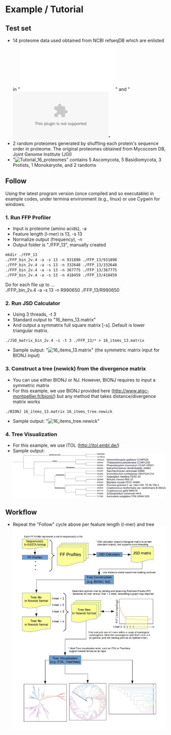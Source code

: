 # Example / Tutorial

## Test set

* 14 proteome data used obtained from NCBI refseqDB which are enlisted in "![16_items_list.ods](16_items_list.ods)" and "![16_items_list.xlsx](16_items_list.xlsx)"
* 2 random proteomes generated by shuffling each protein's sequence order in proteome. The original proteomes obtained from Mycocosm DB, Joint Genome Institute (JGI)
* "![Tutorial_16_proteomes](Tutorial_16_proteomes)" contains 5 Ascomycota, 5 Basidiomycota, 3 Protists, 1 Monokaryote, and 2 randoms

## Follow

Using the latest program version (once compiled and so executable) in example codes, under termina environment (e.g., linux) or use Cygwin for windows.

### 1. Run FFP Profiler

* Input is proteome (amino acids), -a  
* Feature length (l-mer) is 13, -s 13  
* Normalize output (frequency), -n  
* Output folder is "./FFP_13", manually created  

```console
mkdir ./FFP_13
./FFP_bin_2v.4 -a -s 13 -n 931890 ./FFP_13/931890  
./FFP_bin_2v.4 -a -s 13 -n 332648 ./FFP_13/332648  
./FFP_bin_2v.4 -a -s 13 -n 367775 ./FFP_13/367775  
./FFP_bin_2v.4 -a -s 13 -n 418459 ./FFP_13/418459  
```

Do for each file up to ...  
./FFP_bin_2v.4 -a -s 13 -n R990650 ./FFP_13/R990650  

### 2. Run JSD Calculator

* Using 3 threads, -t 3  
* Standard output to "16_items_13.matrix"
* And output a symmatrix full square matrix [-s]. Default is lower triangular matrix.

```console
./JSD_matrix_bin_2v.4 -s -t 3 ./FFP_13/* > 16_items_13.matrix  
```

* Sample output: "![16_items_13.matrix](16_items_13.matrix)" (the symmetric matrix input for BIONJ input)  

### 3. Construct a tree (newick) from the divergence matrix

* You can use either BIONJ or NJ. However, BIONJ requires to input a symmetric matrix  
* For this example, we use BIONJ provided here (http://www.atgc-montpellier.fr/bionj/) but any method that takes distance/divergence matrix works  

```console
./BIONJ 16_items_13.matrix 16_items_tree.newick  
```

* Sample output: "![16_items_tree.newick](16_items_tree.newick)"  


### 4. Tree Visualization

* For this example, we use ITOL (http://itol.embl.de/)
* Sample output: ![Tutorial-16_items_tree.png](Tutorial-16_items_tree.png)  

## Workflow

* Repeat the "Follow" cycle above per feature length (l-mer) and tree  
![Workflow](FFP_flowchart_v4.jpg)
